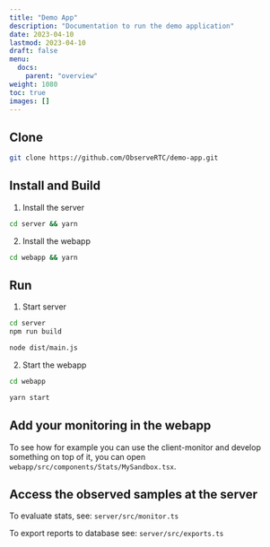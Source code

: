 ```yaml
---
title: "Demo App"
description: "Documentation to run the demo application"
date: 2023-04-10
lastmod: 2023-04-10
draft: false
menu:
  docs:
    parent: "overview"
weight: 1080
toc: true
images: []
---
```


## Clone

```bash
git clone https://github.com/ObserveRTC/demo-app.git
```

## Install and Build

1. Install the server 

```bash
cd server && yarn
```

2. Install the webapp

```bash
cd webapp && yarn
```

## Run

1. Start server

```bash
cd server
npm run build

node dist/main.js
```

2. Start the webapp

```bash
cd webapp

yarn start
```

## Add your monitoring in the webapp

To see how for example you can use the client-monitor and develop something on top of it, 
you can open `webapp/src/components/Stats/MySandbox.tsx`.

## Access the observed samples at the server

To evaluate stats, see: `server/src/monitor.ts`

To export reports to database see: `server/src/exports.ts`
